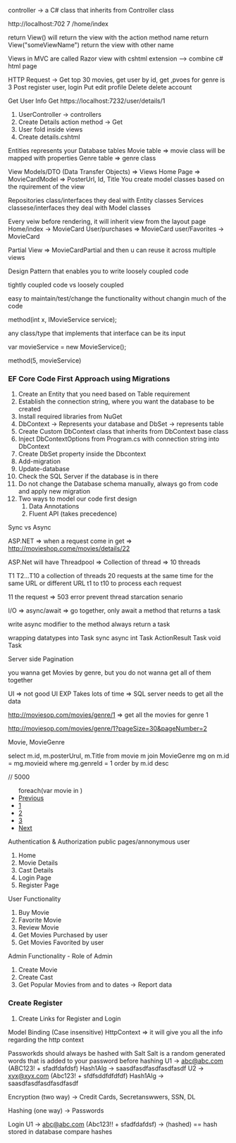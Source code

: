 controller -> a C# class that inherits from Controller class

http://localhost:702 7 /home/index

return View() will return the view with the action method name
return View("someViewName") return the view with other name




Views in MVC are called Razor view with cshtml extension --> combine c# html page

HTTP Request -> 
Get  top 30 movies, get user by id, get ,pvoes for genre is 3
Post  register user, login
Put edit profile
Delete delete account

Get User Info
Get https://localhost:7232/user/details/1
1. UserController -> controllers
2. Create Details action method -> Get
3. User fold inside views
4. Create details.cshtml

Entities represents your Database tables
Movie table => movie class will be mapped with properties
Genre table => genre class

View Models/DTO (Data Transfer Objects) => Views 
Home Page => MovieCardModel => PosterUrl, Id, Title
You create model classes based on the rquirement of the view

Repositories class/interfaces they deal with Entity classes
Services classese/interfaces they deal with Model classes


Every veiw before rendering, it will inherit view from the layout page
Home/index -> MovieCard
User/purchases => MovieCard
user/Favorites -> MovieCard

Partial View => MovieCardPartial and then u can reuse it across multiple views


Design Pattern that enables you to write loosely coupled code

tightly coupled code vs loosely coupled 

easy to maintain/test/change the functionality without changin much of the code


method(int x, IMovieService service);

any class/type that implements that interface can be its input

var movieService = new MovieService();

method(5, movieService)


### EF Core Code First Approach using Migrations

1. Create an Entity that you need based on Table requirement
1. Establish the connection string, where you want the database to be created
1. Install required libraries from NuGet
1. DbContext -> Represents your database and DbSet -> represents table
1. Create Custom DbContext class that inherits from DbContext base class
1. Inject DbContextOptions from Program.cs with connection string into DbContext
1. Create DbSet<Entity> property inside the Dbcontext
1. Add-migration
1. Update-database
1. Check the SQL Server if the database is in there
1. Do not change the Database schema manually, always go from code and apply new migration
1. Two ways to model our code first design
	1. Data Annotations
	1. Fluent API (takes precedence)

Sync vs Async

ASP.NET => when a request come in 
get => http://movieshop.come/movies/details/22

ASP.Net will have Threadpool => Collection of thread => 10 threads

T1 T2...T10 a collection of threads
20 requests at the same time for the same URL or different URL
t1 to t10 to process each request

11 the request => 503 error
prevent thread starcation senario

I/O =>
async/await => go together, only await a method that returns a task

write async modifier to the method
always return a task

wrapping datatypes into Task
sync			async
int				Task<int>
ActionResult	Task<ActionResult>
void			Task

Server side Pagination

you wanna get Movies by genre, but you do not wanna get all of them together

UI => not good UI EXP
Takes lots of time => SQL server needs to get all the data

http://moviesop.com/movies/genre/1 => get all the movies for genre 1


http://moviesop.com/movies/genre/1?pageSize=30&pageNumber=2

Movie, MovieGenre

select m.id, m.posterUrul, m.Title
from 
movie m join MovieGenre mg on m.id = mg.movieid
where mg.genreId = 1
order by m.id desc


// 5000

<nav aria-label="Page navigation example">
  <ul class="pagination">
  foreach(var movie in )
    <li class="page-item"><a class="page-link" href="#">Previous</a></li>
    <li class="page-item"><a class="page-link" href="#">1</a></li>
    <li class="page-item"><a class="page-link" href="#">2</a></li>
    <li class="page-item"><a class="page-link" href="#">3</a></li>
    <li class="page-item"><a class="page-link" href="#">Next</a></li>
  </ul>
</nav>

Authentication & Authorization
public pages/annonymous user
1. Home
1. Movie Details
1. Cast Details
1. Login Page
1. Register Page


User Functionality
1. Buy Movie
1. Favorite Movie
1. Review Movie
1. Get Movies Purchased by user
1. Get Movies Favorited by user

Admin Functionality - Role of Admin
1. Create Movie
1. Create Cast
1. Get Popular Movies from and to dates -> Report data

### Create Register 
1. Create Links for Register and Login

Model Binding (Case insensitive)
HttpContext => it will give you all the info regarding the http context

Passworkds should always be hashed with Salt
Salt is a random generated words that is added to your password before hashing
U1 -> abc@abc.com  (ABC123! + sfadfdafdsf)  Hash1Alg ->  saasdfasdfasdfasdfasdf
U2 -> xyx@xyx.com  (Abc123! + sfdfsddfdfdfdf)  Hash1Alg ->  saasdfasdfasdfasdfasdf

Encryption (two way)  -> Credit Cards, Secretanswwers, SSN, DL

Hashing (one way) -> Passwords


Login
U1 -> abc@abc.com (Abc123!! + sfadfdafdsf) -> (hashed) == hash stored in database
compare hashes
